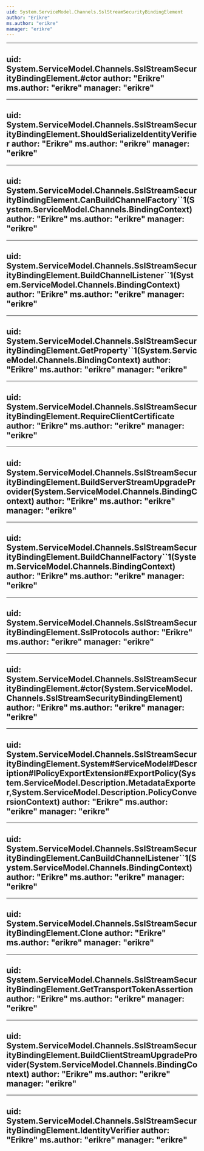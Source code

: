 ```yaml
---
uid: System.ServiceModel.Channels.SslStreamSecurityBindingElement
author: "Erikre"
ms.author: "erikre"
manager: "erikre"
---
```


---
uid: System.ServiceModel.Channels.SslStreamSecurityBindingElement.#ctor
author: "Erikre"
ms.author: "erikre"
manager: "erikre"
---

---
uid: System.ServiceModel.Channels.SslStreamSecurityBindingElement.ShouldSerializeIdentityVerifier
author: "Erikre"
ms.author: "erikre"
manager: "erikre"
---

---
uid: System.ServiceModel.Channels.SslStreamSecurityBindingElement.CanBuildChannelFactory``1(System.ServiceModel.Channels.BindingContext)
author: "Erikre"
ms.author: "erikre"
manager: "erikre"
---

---
uid: System.ServiceModel.Channels.SslStreamSecurityBindingElement.BuildChannelListener``1(System.ServiceModel.Channels.BindingContext)
author: "Erikre"
ms.author: "erikre"
manager: "erikre"
---

---
uid: System.ServiceModel.Channels.SslStreamSecurityBindingElement.GetProperty``1(System.ServiceModel.Channels.BindingContext)
author: "Erikre"
ms.author: "erikre"
manager: "erikre"
---

---
uid: System.ServiceModel.Channels.SslStreamSecurityBindingElement.RequireClientCertificate
author: "Erikre"
ms.author: "erikre"
manager: "erikre"
---

---
uid: System.ServiceModel.Channels.SslStreamSecurityBindingElement.BuildServerStreamUpgradeProvider(System.ServiceModel.Channels.BindingContext)
author: "Erikre"
ms.author: "erikre"
manager: "erikre"
---

---
uid: System.ServiceModel.Channels.SslStreamSecurityBindingElement.BuildChannelFactory``1(System.ServiceModel.Channels.BindingContext)
author: "Erikre"
ms.author: "erikre"
manager: "erikre"
---

---
uid: System.ServiceModel.Channels.SslStreamSecurityBindingElement.SslProtocols
author: "Erikre"
ms.author: "erikre"
manager: "erikre"
---

---
uid: System.ServiceModel.Channels.SslStreamSecurityBindingElement.#ctor(System.ServiceModel.Channels.SslStreamSecurityBindingElement)
author: "Erikre"
ms.author: "erikre"
manager: "erikre"
---

---
uid: System.ServiceModel.Channels.SslStreamSecurityBindingElement.System#ServiceModel#Description#IPolicyExportExtension#ExportPolicy(System.ServiceModel.Description.MetadataExporter,System.ServiceModel.Description.PolicyConversionContext)
author: "Erikre"
ms.author: "erikre"
manager: "erikre"
---

---
uid: System.ServiceModel.Channels.SslStreamSecurityBindingElement.CanBuildChannelListener``1(System.ServiceModel.Channels.BindingContext)
author: "Erikre"
ms.author: "erikre"
manager: "erikre"
---

---
uid: System.ServiceModel.Channels.SslStreamSecurityBindingElement.Clone
author: "Erikre"
ms.author: "erikre"
manager: "erikre"
---

---
uid: System.ServiceModel.Channels.SslStreamSecurityBindingElement.GetTransportTokenAssertion
author: "Erikre"
ms.author: "erikre"
manager: "erikre"
---

---
uid: System.ServiceModel.Channels.SslStreamSecurityBindingElement.BuildClientStreamUpgradeProvider(System.ServiceModel.Channels.BindingContext)
author: "Erikre"
ms.author: "erikre"
manager: "erikre"
---

---
uid: System.ServiceModel.Channels.SslStreamSecurityBindingElement.IdentityVerifier
author: "Erikre"
ms.author: "erikre"
manager: "erikre"
---
